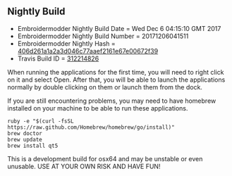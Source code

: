 
Nightly Build
------------------------------

* Embroidermodder Nightly Build Date = Wed Dec  6 04:15:10 GMT 2017
* Embroidermodder Nightly Build Number = 20171206041511
* Embroidermodder Nightly Hash = [406d261a1a2a3d046c77aaef2161e67e00672f39](https://github.com/Embroidermodder/Embroidermodder/commit/406d261a1a2a3d046c77aaef2161e67e00672f39)
* Travis Build ID = [312214826](https://travis-ci.org/Embroidermodder/Embroidermodder/builds/312214826)

When running the applications for the first time, you will need to right click on it and select Open.
After that, you will be able to launch the applications normally by double clicking on them or launch them from the dock.

If you are still encountering problems, you may need to have homebrew installed on your machine to be able to run these applications.
```
ruby -e "$(curl -fsSL https://raw.github.com/Homebrew/homebrew/go/install)"
brew doctor
brew update
brew install qt5
```

This is a development build for osx64 and may be unstable or even unusable.
USE AT YOUR OWN RISK AND HAVE FUN!

